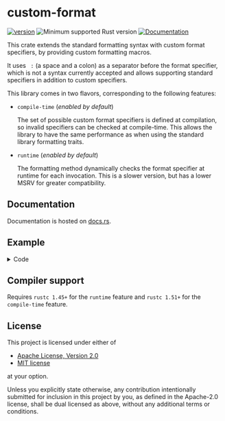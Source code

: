 # custom-format

[![version](https://img.shields.io/crates/v/custom-format?color=blue&style=flat-square)](https://crates.io/crates/custom-format)
![Minimum supported Rust version](https://img.shields.io/badge/rustc-1.45+-important?logo=rust "Minimum Supported Rust Version")
[![Documentation](https://docs.rs/custom-format/badge.svg)](https://docs.rs/custom-format)

This crate extends the standard formatting syntax with custom format specifiers, by providing custom formatting macros.

It uses ` :` (a space and a colon) as a separator before the format specifier, which is not a syntax currently accepted and allows supporting standard specifiers in addition to custom specifiers.

This library comes in two flavors, corresponding to the following features:

- `compile-time` (*enabled by default*)

    The set of possible custom format specifiers is defined at compilation, so invalid specifiers can be checked at compile-time.
    This allows the library to have the same performance as when using the standard library formatting traits.

- `runtime` (*enabled by default*)

    The formatting method dynamically checks the format specifier at runtime for each invocation.
    This is a slower version, but has a lower MSRV for greater compatibility.

## Documentation

Documentation is hosted on [docs.rs](https://docs.rs/custom-format/latest/).

## Example

<details>
<summary>Code</summary>

```rust
use custom_format as cfmt;

use core::fmt;

pub struct DateTime {
    year: i32,
    month: u8,
    month_day: u8,
    hour: u8,
    minute: u8,
    second: u8,
    nanoseconds: u32,
}

macro_rules! impl_custom_format_for_datetime {
    (match spec { $($spec:literal => $func:expr $(,)?)* }) => {
        use cfmt::compile_time::{spec, CustomFormat};
        $(
            impl CustomFormat<{ spec($spec) }> for DateTime {
                fn fmt(&self, f: &mut fmt::Formatter) -> fmt::Result {
                    ($func as fn(&Self, &mut fmt::Formatter) -> fmt::Result)(self, f)
                }
            }
        )*
    };
}

// Static format specifiers, checked at compile-time
impl_custom_format_for_datetime!(match spec {
    // Year with pad for at least 4 digits
    "%Y" => |this, f| write!(f, "{:04}", this.year),
    // Year % 100 (00..99)
    "%y" => |this, f| write!(f, "{:02}", (this.year % 100).abs()),
    // Month of the year, zero-padded (01..12)
    "%m" => |this, f| write!(f, "{:02}", this.month),
    // Day of the month, zero-padded (01..31)
    "%d" => |this, f| write!(f, "{:02}", this.month_day),
    // Hour of the day, 24-hour clock, zero-padded (00..23)
    "%H" => |this, f| write!(f, "{:02}", this.hour),
    // Minute of the hour (00..59)
    "%M" => |this, f| write!(f, "{:02}", this.minute),
    // Second of the minute (00..60)
    "%S" => |this, f| write!(f, "{:02}", this.second),
    // Date (%m/%d/%y)
    "%D" => {
        |this, f| {
            let month = cfmt::custom_formatter!("%m", this);
            let day = cfmt::custom_formatter!("%d", this);
            let year = cfmt::custom_formatter!("%y", this);
            write!(f, "{}/{}/{}", month, day, year)
        }
    }
});

// Dynamic format specifiers, checked at runtime
impl cfmt::runtime::CustomFormat for DateTime {
    fn fmt(&self, f: &mut fmt::Formatter, spec: &str) -> fmt::Result {
        let mut chars = spec.chars();
        match (chars.next(), chars.next_back()) {
            // Nanoseconds with n digits (%nN)
            (Some('%'), Some('N')) => match chars.as_str().parse() {
                Ok(n) if n > 0 => {
                    if n <= 9 {
                        write!(f, "{:0width$}", self.nanoseconds / 10u32.pow(9 - n as u32), width = n)
                    } else {
                        write!(f, "{:09}{:0width$}", self.nanoseconds, 0, width = n - 9)
                    }
                }
                _ => Err(fmt::Error),
            },
            _ => Err(fmt::Error),
        }
    }
}

let date_time = DateTime {
    year: 1836,
    month: 5,
    month_day: 18,
    hour: 23,
    minute: 45,
    second: 54,
    nanoseconds: 123456789,
};

// Expands to:
//
// match (&(date_time), &("DateTime")) {
//     (arg0, arg1) => {
//         ::std::println!(
//             "The {0:?} is: {1}-{2}-{3} {4}:{5}:{6}.{7}",
//             arg1,
//             ::custom_format::custom_formatter!("%Y", arg0),
//             ::custom_format::custom_formatter!("%m", arg0),
//             ::custom_format::custom_formatter!("%d", arg0),
//             ::custom_format::custom_formatter!("%H", arg0),
//             ::custom_format::custom_formatter!("%M", arg0),
//             ::custom_format::custom_formatter!("%S", arg0),
//             ::custom_format::runtime::CustomFormatter::new("%6N", arg0)
//         )
//     }
// }
//
// Output: `The "DateTime" is: 1836-05-18 23:45:54.123456`
//
// The custom format specifier is interpreted as a compile-time specifier by default,
// or as a runtime specifier if it is inside "<>".
cfmt::println!(
    "The {ty:?} is: {0 :%Y}-{0 :%m}-{0 :%d} {0 :%H}:{0 :%M}:{0 :%S}.{0 :<%6N>}",
    date_time,
    ty = "DateTime",
);

// Compile-time error since "%h" is not a valid format specifier
// cfmt::println!("{0 :%h}", date_time);

// Panic at runtime since "%h" is not a valid format specifier
// cfmt::println!("{0 :<%h>}", date_time);
```

</details>

## Compiler support

Requires `rustc 1.45+` for the `runtime` feature and `rustc 1.51+` for the `compile-time` feature.

## License

This project is licensed under either of

- [Apache License, Version 2.0](https://github.com/x-hgg-x/custom-format/blob/master/LICENSE-Apache)
- [MIT license](https://github.com/x-hgg-x/custom-format/blob/master/LICENSE-MIT)

at your option.

Unless you explicitly state otherwise, any contribution intentionally submitted for inclusion in
this project by you, as defined in the Apache-2.0 license, shall be dual licensed as above, without any
additional terms or conditions.
